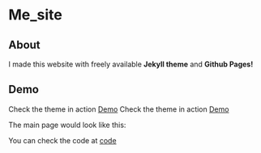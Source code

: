 # Me_site
## About

I made this website with freely available **Jekyll theme** and **Github Pages!**

## Demo

Check the theme in action [Demo](https://artemsheludko.github.io/flexible-jekyll/)
Check the theme in action [Demo](https://vishnu02_droid.github.io/Me_site/)

The main page would look like this:


You can check the code at [code](https://github.com/vishnu02_droid/Me_site)
